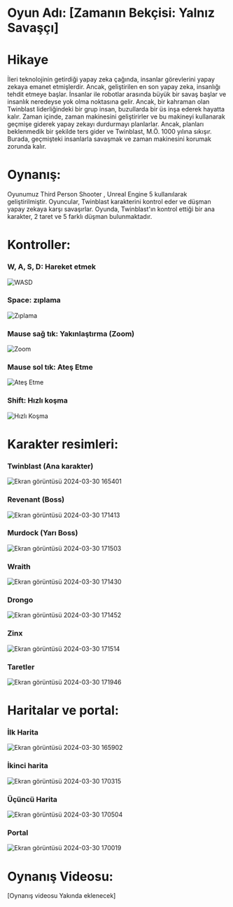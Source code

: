 # Oyun Adı: [Zamanın Bekçisi: Yalnız Savaşçı]
# Hikaye
İleri teknolojinin getirdiği yapay zeka çağında, insanlar görevlerini yapay zekaya emanet etmişlerdir. Ancak, geliştirilen en son yapay zeka, insanlığı tehdit etmeye başlar. İnsanlar ile robotlar arasında büyük bir savaş başlar ve insanlık neredeyse yok olma noktasına gelir. Ancak, bir kahraman olan Twinblast liderliğindeki bir grup insan, buzullarda bir üs inşa ederek hayatta kalır. Zaman içinde, zaman makinesini geliştirirler ve bu makineyi kullanarak geçmişe giderek yapay zekayı durdurmayı planlarlar. Ancak, planları beklenmedik bir şekilde ters gider ve Twinblast, M.Ö. 1000 yılına sıkışır. Burada, geçmişteki insanlarla savaşmak ve zaman makinesini korumak zorunda kalır.


# Oynanış:
Oyunumuz Third Person Shooter , Unreal Engine 5 kullanılarak geliştirilmiştir. Oyuncular, Twinblast karakterini kontrol eder ve düşman yapay zekaya karşı savaşırlar. Oyunda, Twinblast'ın kontrol ettiği bir ana karakter, 2 taret ve 5 farklı düşman bulunmaktadır.

# Kontroller:
### W, A, S, D: Hareket etmek
![WASD](https://github.com/halildemiroluk/3D-Third-Person-Shooter/assets/104024673/7e157f71-5910-4b5a-afea-05a97c7d6b5b)

### Space: zıplama
![Zıplama](https://github.com/halildemiroluk/3D-Third-Person-Shooter/assets/104024673/2559b34d-e04f-4e77-aa1e-a99c446ea4bc)

### Mause sağ tık: Yakınlaştırma (Zoom)
![Zoom](https://github.com/halildemiroluk/3D-Third-Person-Shooter/assets/104024673/8a413588-ef26-43c4-9e0b-ecbd7ae1a081)

### Mause sol tık: Ateş Etme
![Ateş Etme](https://github.com/halildemiroluk/3D-Third-Person-Shooter/assets/104024673/bee94cf6-459c-41d5-b05e-f775d8e96b44)

### Shift: Hızlı koşma
![Hızlı Koşma](https://github.com/halildemiroluk/3D-Third-Person-Shooter/assets/104024673/f344e0d9-2018-4498-9e0f-a2f7c3fdf8fc)

# Karakter resimleri:
### Twinblast (Ana karakter)
![Ekran görüntüsü 2024-03-30 165401](https://github.com/halildemiroluk/3D-Third-Person-Shooter/assets/104024673/7faaecef-779e-4f22-9db8-1d7728d4a611)
### Revenant (Boss)
![Ekran görüntüsü 2024-03-30 171413](https://github.com/halildemiroluk/3D-Third-Person-Shooter/assets/104024673/dbb8a934-80ba-4604-bf35-0bcccaa67cd2)
### Murdock (Yarı Boss)
![Ekran görüntüsü 2024-03-30 171503](https://github.com/halildemiroluk/3D-Third-Person-Shooter/assets/104024673/a1f2cc16-4091-4924-a4e7-d688ac71424d)
### Wraith 
![Ekran görüntüsü 2024-03-30 171430](https://github.com/halildemiroluk/3D-Third-Person-Shooter/assets/104024673/e08a16f2-af64-42ee-a33b-bacafccb9a2b)
### Drongo
![Ekran görüntüsü 2024-03-30 171452](https://github.com/halildemiroluk/3D-Third-Person-Shooter/assets/104024673/0d106f36-586c-4b06-bcf0-50d36be3a286)
### Zinx
![Ekran görüntüsü 2024-03-30 171514](https://github.com/halildemiroluk/3D-Third-Person-Shooter/assets/104024673/aa11f824-b9ed-43e3-9b59-afe18e6d4eac)
### Taretler
![Ekran görüntüsü 2024-03-30 171946](https://github.com/halildemiroluk/3D-Third-Person-Shooter/assets/104024673/ad3e7d02-5b2f-40c7-b674-748391a8a6af)

# Haritalar ve portal:
### İlk Harita
![Ekran görüntüsü 2024-03-30 165902](https://github.com/halildemiroluk/3D-Third-Person-Shooter/assets/104024673/11b0967c-5b8c-4d1d-af8c-e40c3e8b9a37)

### İkinci harita
![Ekran görüntüsü 2024-03-30 170315](https://github.com/halildemiroluk/3D-Third-Person-Shooter/assets/104024673/9334d89c-df8a-43b3-ab2a-69772d747f80)

### Üçüncü Harita
![Ekran görüntüsü 2024-03-30 170504](https://github.com/halildemiroluk/3D-Third-Person-Shooter/assets/104024673/a4df2a89-5bfb-4d42-8c37-4c4e5f2ecff9)

### Portal
![Ekran görüntüsü 2024-03-30 170019](https://github.com/halildemiroluk/3D-Third-Person-Shooter/assets/104024673/dcc4d211-70c9-4f63-9b9d-9831fcc3d84d)

# Oynanış Videosu:
[Oynanış videosu Yakında eklenecek]
